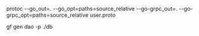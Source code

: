 protoc --go_out=. --go_opt=paths=source_relative --go-grpc_out=. --go-grpc_opt=paths=source_relative user.proto



gf gen dao -p ./db